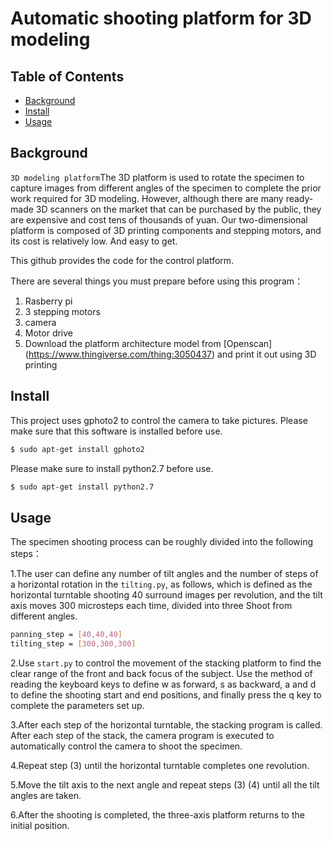 # Automatic shooting platform for 3D modeling


## Table of Contents

- [Background](#Background)
- [Install](#Install)
- [Usage](#Usage)


## Background

`3D modeling platform`The 3D platform is used to rotate the specimen to capture images from different angles of the specimen to complete the prior work required for 3D modeling. However, although there are many ready-made 3D scanners on the market that can be purchased by the public, they are expensive and cost tens of thousands of yuan. Our two-dimensional platform is composed of 3D printing components and stepping motors, and its cost is relatively low. And easy to get.

This github provides the code for the control platform.


There are several things you must prepare before using this program：

1. Rasberry pi
2. 3 stepping motors
3. camera
4. Motor drive
5. Download the platform architecture model from [Openscan] (https://www.thingiverse.com/thing:3050437) and print it out using 3D printing

## Install

This project uses gphoto2 to control the camera to take pictures. Please make sure that this software is installed before use.

```sh
$ sudo apt-get install gphoto2
```
Please make sure to install python2.7 before use.

```sh
$ sudo apt-get install python2.7
```

##  Usage

The specimen shooting process can be roughly divided into the following steps：

1.The user can define any number of tilt angles and the number of steps of a horizontal rotation in the `tilting.py`, as follows, which is defined as the horizontal turntable shooting 40 surround images per revolution, and the tilt axis moves 300 microsteps each time, divided into three Shoot from different angles.

```sh
panning_step = [40,40,40]
tilting_step = [300,300,300]
```
2.Use `start.py` to control the movement of the stacking platform to find the clear range of the front and back focus of the subject. Use the method of reading the keyboard keys to define w as forward, s as backward, a and d to define the shooting start and end positions, and finally press the q key to complete the parameters set up.

3.After each step of the horizontal turntable, the stacking program is called. After each step of the stack, the camera program is executed to automatically control the camera to shoot the specimen.

4.Repeat step (3) until the horizontal turntable completes one revolution.

5.Move the tilt axis to the next angle and repeat steps (3) (4) until all the tilt angles are taken. 

6.After the shooting is completed, the three-axis platform returns to the initial position.
